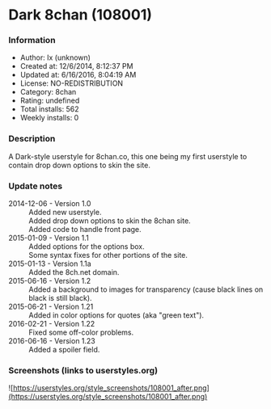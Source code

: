 # Dark 8chan (108001)

### Information
- Author: Ix (unknown)
- Created at: 12/6/2014, 8:12:37 PM
- Updated at: 6/16/2016, 8:04:19 AM
- License: NO-REDISTRIBUTION
- Category: 8chan
- Rating: undefined
- Total installs: 562
- Weekly installs: 0


### Description
A Dark-style userstyle for 8chan.co, this one being my first userstyle to contain drop down options to skin the site.

### Update notes
<dl>
<dt>2014-12-06 - Version 1.0</dt>
<dd>Added new userstyle.</dd>
<dd>Added drop down options to skin the 8chan site.</dd>
<dd>Added code to handle front page.</dd>
<dt>2015-01-09 - Version 1.1</dt>
<dd>Added options for the options box.</dd>
<dd>Some syntax fixes for other portions of the site.</dd>
<dt>2015-01-13 - Version 1.1a</dt>
<dd>Added the 8ch.net domain.</dd>
<dt>2015-06-16 - Version 1.2</dt>
<dd>Added a background to images for transparency (cause black lines on black is still black).</dd>
<dt>2015-06-21 - Version 1.21</dt>
<dd>Added in color options for quotes (aka "green text").</dd>
<dt>2016-02-21 - Version 1.22</dt>
<dd>Fixed some off-color problems.</dd>
<dt>2016-06-16 - Version 1.23</dt>
<dd>Added a spoiler field.</dd>
</dl>

### Screenshots (links to userstyles.org)
![https://userstyles.org/style_screenshots/108001_after.png](https://userstyles.org/style_screenshots/108001_after.png)


